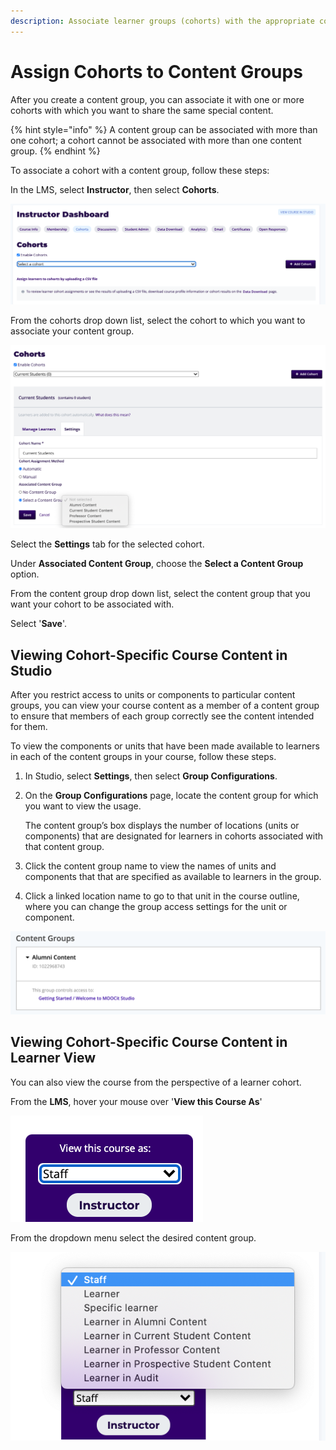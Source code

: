 ```yaml
---
description: Associate learner groups (cohorts) with the appropriate content group(s).
---
```


# Assign Cohorts to Content Groups

After you create a content group, you can associate it with one or more cohorts with which you want to share the same special content.

{% hint style="info" %}
A content group can be associated with more than one cohort; a cohort cannot be associated with more than one content group.
{% endhint %}

To associate a cohort with a content group, follow these steps:

In the LMS, select **Instructor**, then select **Cohorts**.

![](<../../.gitbook/assets/Screen Shot 2020-12-21 at 19.39.09.png>)

From the cohorts drop down list, select the cohort to which you want to associate your content group.

![](<../../.gitbook/assets/Screen Shot 2020-12-21 at 19.40.17.png>)

Select the **Settings** tab for the selected cohort.

Under **Associated Content Group**, choose the **Select a Content Group** option.

From the content group drop down list, select the content group that you want your cohort to be associated with.

Select '**Save**'.&#x20;

## Viewing Cohort-Specific Course Content in Studio&#x20;

After you restrict access to units or components to particular content groups, you can view your course content as a member of a content group to ensure that members of each group correctly see the content intended for them.

To view the components or units that have been made available to learners in each of the content groups in your course, follow these steps.

1. In Studio, select **Settings**, then select **Group Configurations**.
2.  On the **Group Configurations** page, locate the content group for which you want to view the usage.

    The content group’s box displays the number of locations (units or components) that are designated for learners in cohorts associated with that content group.
3. Click the content group name to view the names of units and components that that are specified as available to learners in the group.
4. Click a linked location name to go to that unit in the course outline, where you can change the group access settings for the unit or component.

![](<../../.gitbook/assets/Screen Shot 2020-12-21 at 19.43.09.png>)

## Viewing Cohort-Specific Course Content in Learner View

You can also view the course from the perspective of a learner cohort.&#x20;

From the **LMS**, hover your mouse over '**View this Course As**'&#x20;

![](<../../.gitbook/assets/Screen Shot 2020-12-21 at 19.45.49.png>)

From the dropdown menu select the desired content group.&#x20;

![](<../../.gitbook/assets/Screen Shot 2020-12-21 at 19.46.18.png>)
